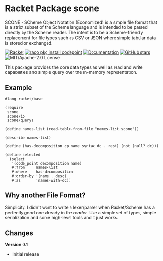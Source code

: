 # Racket Package scone

SCONE - SCheme Object Notation (Economized) is a simple file format that is a
strict subset of the Scheme language and is intended to be parsed directly by
the Scheme reader. The intent is to be a Scheme-friendly replacement for file
types such as CSV or JSON where simple tabular data is stored or exchanged.

[![Racket](https://github.com/johnstonskj/racket-scone/actions/workflows/ci.yml/badge.svg)](https://github.com/johnstonskj/racket-scone/actions/workflows/ci.yml)
[![raco pkg install codepoint](https://img.shields.io/badge/raco%20pkg%20install-scone-blue.svg)](https://pkgs.racket-lang.org/package/scone)
[![Documentation](https://img.shields.io/badge/raco%20docs-scone-blue.svg)](http://docs.racket-lang.org/scone/index.html)
[![GitHub stars](https://img.shields.io/github/stars/johnstonskj/racket-scone.svg)](https://github.com/johnstonskj/racket-scone/stargazers)
![MIT/Apache-2.0 License](https://img.shields.io/badge/license-MIT%2FApache--2.0-green.svg)

This package provides the core data types as well as read and write
capabilities and simple query over the in-memory representation.

## Example 

``` racket
#lang racket/base

(require
 scone
 scone/io
 scone/query)

(define names-list (read-table-from-file "names-list.scone"))

(describe names-list)

(define (has-decomposition cp name syntax dc . rest) (not (null? dc)))

(define selected
  (select
   '(code_point decomposition name)
   #:from     names-list
   #:where    has-decomposition
   #:order-by '(name . desc)
   #:as       'names-with-dc))
```

## Why another File Format?

Simplicity. I didn't want to write a lexer/parser when Racket/Scheme has a
perfectly good one already in the *reader*. Use a simple set of types, simple
serialization and some high-level tools and it just works.

## Changes

**Version 0.1**

* Initial release
